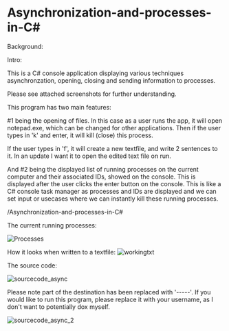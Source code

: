 # Asynchronization-and-processes-in-C#

Background:

Intro:

This is a C# console application displaying various techniques asynchronzation, opening, closing and sending information to processes.

Please see attached screenshots for further understanding.

This program has two main features:

#1 being the opening of files. In this case as a user runs the app, it will open notepad.exe, which can be changed for other applications.
Then if the user types in 'k' and enter, it will kill (close) this process.

If the user types in 'f', it will create a new textfile, and write 2 sentences to it. In an update I want it to open the edited text file on run.

And #2 being the displayed list of running processes on the current computer and their associated IDs, showed on the console. This is displayed after the user clicks the enter button on the console. This is like a C# console task manager as processes and IDs are displayed and we can set input or usecases where we can instantly kill these running processes.

/Asynchronization-and-processes-in-C#



The current running processes: 

![Processes](https://user-images.githubusercontent.com/101861214/178963232-d6aa70a0-0936-4559-bc06-2a1a12b15588.png)


How it looks when written to a textfile:
![workingtxt](https://user-images.githubusercontent.com/101861214/178963318-d288fc15-a7e9-44d9-a70c-77089014527c.png)


The source code:

![sourcecode_async](https://user-images.githubusercontent.com/101861214/178963711-fc37465c-f280-406e-8d28-46e210668a04.png)

Please note part of the destination has been replaced with '-----'. If you would like to run this program, please replace it with your username, as I don't want to potentially dox myself.

![sourcecode_async_2](https://user-images.githubusercontent.com/101861214/178963727-0c945121-e0d2-44cd-8bd3-901643ea0d57.png)


